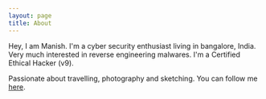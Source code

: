 ```yaml
---
layout: page
title: About 
---
```


Hey, I am Manish. I'm a cyber security enthusiast living in bangalore, India. Very much interested in reverse engineering malwares. I'm a Certified Ethical Hacker (v9).  

Passionate about travelling, photography and sketching. You can follow me [here].

[here]: {{site.baseurl}}/contacts.html
